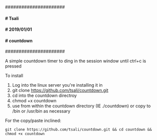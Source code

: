 ######################
#### # Tsali
#### # 2019/01/01
#### # countdown
######################

A simple countdown timer to ding in the session window until ctrl+c is pressed

To install
1. Log into the linux server you're installing it in
2. git clone https://github.com/tsali/countdown.git
3. cd into the countdown directroy
4. chmod +x countdown
4. use from within the countdown directory (IE ./countdown) or copy to /bin or /usr/bin as necessary

For the copy/paste inclined:

```
git clone https://github.com/tsali/countdown.git && cd countdown && chmod +x countdown
```

